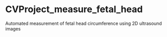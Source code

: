# CVProject_measure_fetal_head
Automated measurement of fetal head circumference using 2D ultrasound images
